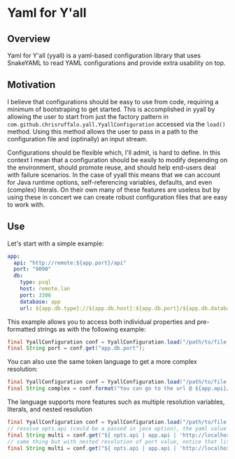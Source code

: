 # Yaml for Y'all

## Overview
Yaml for Y'all (yyall) is a yaml-based configuration library that uses SnakeYAML to read YAML configurations and provide extra usability on top.

## Motivation
I believe that configurations should be easy to use from code, requiring a minimum of bootstraping to get started. This is accomplished in yyall 
by allowing the user to start from just the factory pattern in `com.github.chrisruffalo.yall.YyallConfiguration` accessed via the `load()` method. 
Using this method allows the user to pass in a path to the configuration file and (optinally) an input stream.

Configurations should be flexible which, I'll admit, is hard to define. In this context I mean that a configuration should be easily to modify depending
on the environment, should promote reuse, and should help end-users deal with failure scenarios. In the case of yyall this means that we can account
for Java runtime options, self-referencing variables, defaults, and even (complex) literals. On their own many of these features are useless but 
by using these in concert we can create robust configuration files that are easy to work with.

## Use
Let's start with a simple example:
```yaml
app:
  api: "http://remote:${app.port}/api"
  port: "9090"
  db:
    type: psql
    host: remote.lan
    port: 3306
    database: app
    url: ${app.db.type}://${app.db.host}:${app.db.port}/${app.db.database}
```

This example allows you to access both individual properties and pre-formatted strings as with the following example:
```java
final YyallConfiguration conf = YyallConfiguration.load("/path/to/file.yml");
final String port = conf.get("app.db.port");
```

You can also use the same token language to get a more complex resolution:
```java
final YyallConfiguration conf = YyallConfiguration.load("/path/to/file.yml");
final String complex = conf.format("You can go to the url @ ${app.api}/docs to see the API documents")
```
The language supports more features such as multiple resolution variables, literals, and nested resolution
```java
final YyallConfiguration conf = YyallConfiguration.load("/path/to/file.yml");
// resolve opts.api (could be a passed in java option), the yaml value app.api, or use the default localhost value
final String multi = conf.get("${ opts.api | app.api | 'http://localhost:9090/api' }")
// same thing but with nested resolution of port value, notice that literals **always** go in quotes
final String multi = conf.get("${ opts.api | app.api | 'http://localhost:${app.port | '9090'}/api' }")
```
